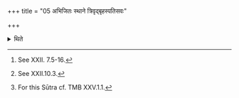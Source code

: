 +++
title = "05 अभिजितः स्थाने त्रिवृद्बृहस्पतिसवः"

+++

<details><summary>थिते</summary>

5. In the place of Abhijit,' there should be the Br̥haspati sava[^2] with nine-versed-stoma; in the place of the Viśvajit there should be the Indrastoma[^4] Ukthya with fifteen-versed-stoma.[^5]  

[^1]: See XXI.15.14.  

[^2]: See XXII. 7.5-16.  

[^3]: See XXI.15.21.  

[^4]: See XXII.10.3.  

[^5]: For this Sūtra cf. TMB XXV.1.1. 
</details>
